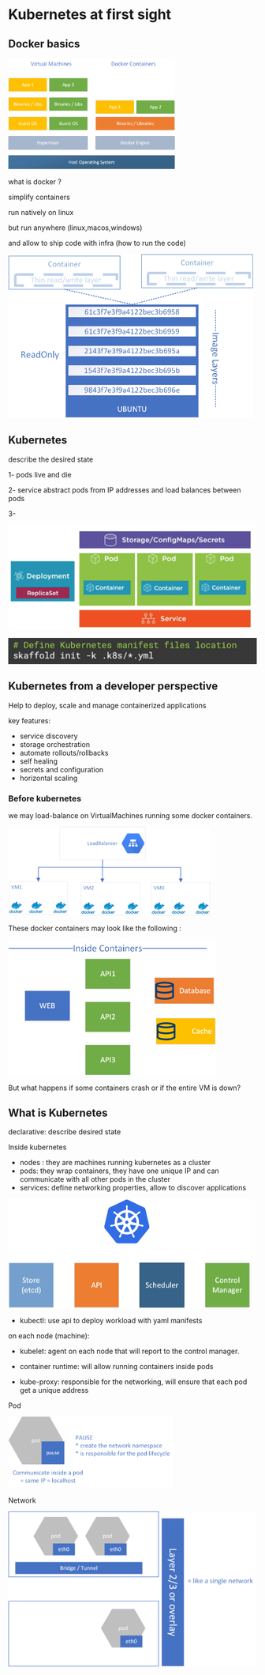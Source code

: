 # Kubernetes at first sight

## Docker basics

<img src="beginners.assets/image-20211224124640708.png" alt="image-20211224124640708" style="zoom:33%;" />

what is docker ?

simplify containers 

run natively on linux 

but run anywhere (linux,macos,windows)

 and allow to ship code with infra (how to run the code)

<img src="beginners.assets/image-20211224130025149.png" alt="image-20211224130025149" style="zoom:50%;" />

## Kubernetes

describe the desired state

1- pods live and die

2- service abstract pods from IP addresses and load balances between pods

3- 

<img src="beginners.assets/image-20211224101530838.png" alt="image-20211224101530838" style="zoom:50%;" />

![image-20211224103444090](beginners.assets/image-20211224103444090.png)



## Kubernetes from a developer perspective

Help to deploy, scale and manage containerized applications

key features:

* service discovery
* storage orchestration
* automate rollouts/rollbacks
* self healing
* secrets and configuration
* horizontal scaling

### Before kubernetes

we may load-balance on VirtualMachines running some docker containers.

<img src="beginners.assets/image-20211224115006315.png" alt="image-20211224115006315" style="zoom:40%;" />



These docker containers may look like the following :

<img src="beginners.assets/image-20211224115710999.png" alt="image-20211224115710999" style="zoom:50%;" />

But what happens if some containers crash or if the entire VM is down?

## What is Kubernetes

declarative: describe desired state

Inside kubernetes

* nodes : they are machines running kubernetes as a cluster
* pods: they wrap containers, they have one unique IP and can communicate with all other pods in the cluster
* services: define networking properties, allow to discover applications

<img src="beginners.assets/image-20211224121221831.png" alt="image-20211224121221831" style="zoom:50%;" />

* kubectl: use api to deploy workload with yaml manifests

on each node (machine):

* kubelet: agent on each node that will report to the control manager.

* container runtime: will allow running containers inside pods

* kube-proxy: responsible for the networking, will ensure that each pod get a unique address

Pod

<img src="beginners.assets/image-20211224123429535.png" alt="image-20211224123429535" style="zoom:33%;" />

Network

<img src="beginners.assets/image-20211224123511217.png" alt="image-20211224123511217" style="zoom:50%;" />
